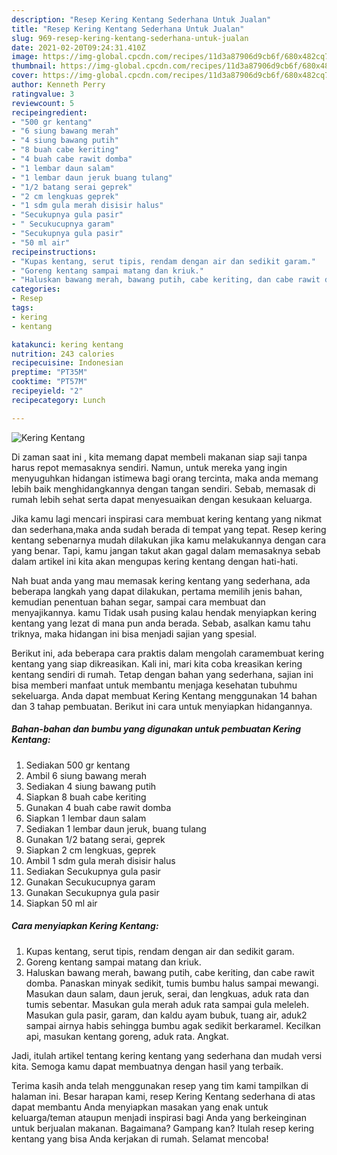 ```yaml
---
description: "Resep Kering Kentang Sederhana Untuk Jualan"
title: "Resep Kering Kentang Sederhana Untuk Jualan"
slug: 969-resep-kering-kentang-sederhana-untuk-jualan
date: 2021-02-20T09:24:31.410Z
image: https://img-global.cpcdn.com/recipes/11d3a87906d9cb6f/680x482cq70/kering-kentang-foto-resep-utama.jpg
thumbnail: https://img-global.cpcdn.com/recipes/11d3a87906d9cb6f/680x482cq70/kering-kentang-foto-resep-utama.jpg
cover: https://img-global.cpcdn.com/recipes/11d3a87906d9cb6f/680x482cq70/kering-kentang-foto-resep-utama.jpg
author: Kenneth Perry
ratingvalue: 3
reviewcount: 5
recipeingredient:
- "500 gr kentang"
- "6 siung bawang merah"
- "4 siung bawang putih"
- "8 buah cabe keriting"
- "4 buah cabe rawit domba"
- "1 lembar daun salam"
- "1 lembar daun jeruk buang tulang"
- "1/2 batang serai geprek"
- "2 cm lengkuas geprek"
- "1 sdm gula merah disisir halus"
- "Secukupnya gula pasir"
- " Secukucupnya garam"
- "Secukupnya gula pasir"
- "50 ml air"
recipeinstructions:
- "Kupas kentang, serut tipis, rendam dengan air dan sedikit garam."
- "Goreng kentang sampai matang dan kriuk."
- "Haluskan bawang merah, bawang putih, cabe keriting, dan cabe rawit domba. Panaskan minyak sedikit, tumis bumbu halus sampai mewangi. Masukan daun salam, daun jeruk, serai, dan lengkuas, aduk rata dan tumis sebentar. Masukan gula merah aduk rata sampai gula meleleh. Masukan gula pasir, garam, dan kaldu ayam bubuk, tuang air, aduk2 sampai airnya habis sehingga bumbu agak sedikit berkaramel. Kecilkan api, masukan kentang goreng, aduk rata. Angkat."
categories:
- Resep
tags:
- kering
- kentang

katakunci: kering kentang 
nutrition: 243 calories
recipecuisine: Indonesian
preptime: "PT35M"
cooktime: "PT57M"
recipeyield: "2"
recipecategory: Lunch

---
```



![Kering Kentang](https://img-global.cpcdn.com/recipes/11d3a87906d9cb6f/680x482cq70/kering-kentang-foto-resep-utama.jpg)

Di zaman  saat ini , kita memang dapat membeli makanan siap saji tanpa harus repot memasaknya sendiri. Namun, untuk mereka yang ingin menyuguhkan hidangan istimewa bagi orang tercinta, maka anda memang lebih baik menghidangkannya dengan tangan sendiri. Sebab, memasak di rumah lebih sehat serta dapat menyesuaikan dengan kesukaan keluarga.

Jika kamu lagi mencari inspirasi cara membuat kering kentang yang nikmat dan sederhana,maka anda sudah berada di tempat yang tepat. Resep kering kentang  sebenarnya mudah dilakukan jika kamu melakukannya dengan cara yang benar. Tapi, kamu jangan takut akan gagal dalam memasaknya 
sebab dalam artikel ini kita akan mengupas kering kentang dengan hati-hati.  



Nah buat anda yang mau memasak kering kentang yang sederhana, ada beberapa langkah yang dapat dilakukan, pertama memilih jenis bahan, kemudian penentuan bahan segar, sampai cara membuat dan menyajikannya. kamu Tidak usah pusing kalau hendak menyiapkan kering kentang yang lezat di mana pun anda berada. Sebab, asalkan kamu  tahu triknya, maka hidangan ini bisa menjadi sajian yang spesial.

Berikut ini, ada beberapa cara praktis  dalam mengolah caramembuat kering kentang yang siap dikreasikan. Kali ini, mari kita coba kreasikan kering kentang sendiri di rumah. Tetap dengan bahan yang sederhana, sajian ini bisa memberi manfaat untuk membantu menjaga kesehatan tubuhmu sekeluarga. Anda dapat membuat Kering Kentang menggunakan 14 bahan dan 3 tahap pembuatan. Berikut ini cara untuk menyiapkan hidangannya.

<!--inarticleads1-->

##### Bahan-bahan dan bumbu yang digunakan untuk pembuatan Kering Kentang:

1. Sediakan 500 gr kentang
1. Ambil 6 siung bawang merah
1. Sediakan 4 siung bawang putih
1. Siapkan 8 buah cabe keriting
1. Gunakan 4 buah cabe rawit domba
1. Siapkan 1 lembar daun salam
1. Sediakan 1 lembar daun jeruk, buang tulang
1. Gunakan 1/2 batang serai, geprek
1. Siapkan 2 cm lengkuas, geprek
1. Ambil 1 sdm gula merah disisir halus
1. Sediakan Secukupnya gula pasir
1. Gunakan  Secukucupnya garam
1. Gunakan Secukupnya gula pasir
1. Siapkan 50 ml air




<!--inarticleads2-->

##### Cara menyiapkan Kering Kentang:

1. Kupas kentang, serut tipis, rendam dengan air dan sedikit garam.
1. Goreng kentang sampai matang dan kriuk.
1. Haluskan bawang merah, bawang putih, cabe keriting, dan cabe rawit domba. Panaskan minyak sedikit, tumis bumbu halus sampai mewangi. Masukan daun salam, daun jeruk, serai, dan lengkuas, aduk rata dan tumis sebentar. Masukan gula merah aduk rata sampai gula meleleh. Masukan gula pasir, garam, dan kaldu ayam bubuk, tuang air, aduk2 sampai airnya habis sehingga bumbu agak sedikit berkaramel. Kecilkan api, masukan kentang goreng, aduk rata. Angkat.




Jadi, itulah artikel tentang  kering kentang  yang sederhana dan mudah versi kita. Semoga kamu dapat membuatnya dengan hasil yang terbaik. 

Terima kasih anda telah menggunakan resep yang tim kami tampilkan di halaman ini. Besar harapan kami, resep  Kering Kentang sederhana di atas dapat membantu Anda menyiapkan masakan yang enak untuk keluarga/teman ataupun menjadi inspirasi bagi Anda yang berkeinginan untuk berjualan makanan. Bagaimana? Gampang kan? Itulah resep kering kentang yang bisa Anda kerjakan di rumah. Selamat mencoba!

